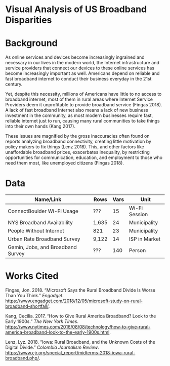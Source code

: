 Visual Analysis of US Broadband Disparities
================

# Background

As online services and devices become increasingly ingrained and
necessary in our lives in the modern world, the Internet infrastructure
and service providers that connect our devices to these online services
has become increasingly important as well. Americans depend on reliable
and fast broadband internet to conduct their business everyday in the
21st century.

Yet, despite this necessity, millions of Americans have little to no
access to broadband internet, most of them in rural areas where Internet
Service Providers deem it unprofitable to provide broadband service
(Fingas 2018). A lack of fast broadband Internet also means a lack of
new business investment in the community, as most modern businesses
require fast, reliable internet just to run, causing many rural
communities to take things into their own hands (Kang 2017).

These issues are magnified by the gross inaccuracies often found on
reports analyzing broadband connectivity, creating little motivation by
policy makers to fix things (Lenz 2018). This, and other factors like
unaffordable broadband prices, exacerbates inequality, by restricting
opportunities for communication, education, and employment to those who
need them most, like unemployed citizens (Fingas 2018).

# Data

| Name/Link                         | Rows  | Vars | Unit          |
| --------------------------------- | ----- | ---- | ------------- |
| ConnectBoulder Wi-Fi Usage        | ???   | 15   | Wi-Fi Session |
| NYS Broadband Availability        | 1,635 | 24   | Municipality  |
| People Without Internet           | 821   | 23   | Municipality  |
| Urban Rate Broadband Survey       | 9,122 | 14   | ISP in Market |
| Gamin, Jobs, and Broadband Survey | ???   | 140  | Person        |

# Works Cited

<div id="refs" class="references">

<div id="ref-fingas">

Fingas, Jon. 2018. “Microsoft Says the Rural Broadband Divide Is Worse
Than You Think.” *Engadget*.
<https://www.engadget.com/2018/12/05/microsoft-study-on-rural-broadband-shortfall/>.

</div>

<div id="ref-kang">

Kang, Cecilia. 2017. “How to Give Rural America Broadband? Look to the
Early 1900s.” *The New York Times*.
<https://www.nytimes.com/2016/08/08/technology/how-to-give-rural-america-broadband-look-to-the-early-1900s.html>.

</div>

<div id="ref-lenz">

Lenz, Lyz. 2018. “Iowa: Rural Broadband, and the Unknown Costs of the
Digital Divide.” *Colombia Journalism Review*.
<https://www.cjr.org/special_report/midterms-2018-iowa-rural-broadband.php/>.

</div>

</div>
